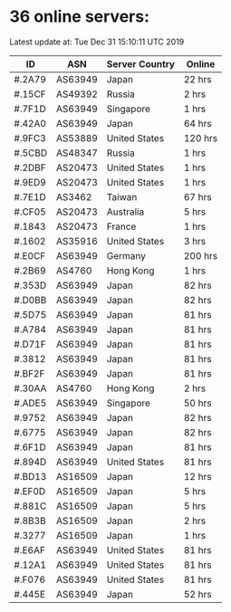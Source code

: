 # 36 online servers:

Latest update at: Tue Dec 31 15:10:11 UTC 2019

| ID | ASN | Server Country | Online |
| -- | --- | -------------- | ------ |
| #.2A79 | AS63949 | Japan | 22 hrs |
| #.15CF | AS49392 | Russia | 2 hrs |
| #.7F1D | AS63949 | Singapore | 1 hrs |
| #.42A0 | AS63949 | Japan | 64 hrs |
| #.9FC3 | AS53889 | United States | 120 hrs |
| #.5CBD | AS48347 | Russia | 1 hrs |
| #.2DBF | AS20473 | United States | 1 hrs |
| #.9ED9 | AS20473 | United States | 1 hrs |
| #.7E1D | AS3462 | Taiwan | 67 hrs |
| #.CF05 | AS20473 | Australia | 5 hrs |
| #.1843 | AS20473 | France | 1 hrs |
| #.1602 | AS35916 | United States | 3 hrs |
| #.E0CF | AS63949 | Germany | 200 hrs |
| #.2B69 | AS4760 | Hong Kong | 1 hrs |
| #.353D | AS63949 | Japan | 82 hrs |
| #.D0BB | AS63949 | Japan | 82 hrs |
| #.5D75 | AS63949 | Japan | 81 hrs |
| #.A784 | AS63949 | Japan | 81 hrs |
| #.D71F | AS63949 | Japan | 81 hrs |
| #.3812 | AS63949 | Japan | 81 hrs |
| #.BF2F | AS63949 | Japan | 81 hrs |
| #.30AA | AS4760 | Hong Kong | 2 hrs |
| #.ADE5 | AS63949 | Singapore | 50 hrs |
| #.9752 | AS63949 | Japan | 82 hrs |
| #.6775 | AS63949 | Japan | 82 hrs |
| #.6F1D | AS63949 | Japan | 81 hrs |
| #.894D | AS63949 | United States | 81 hrs |
| #.BD13 | AS16509 | Japan | 12 hrs |
| #.EF0D | AS16509 | Japan | 5 hrs |
| #.881C | AS16509 | Japan | 5 hrs |
| #.8B3B | AS16509 | Japan | 2 hrs |
| #.3277 | AS16509 | Japan | 1 hrs |
| #.E6AF | AS63949 | United States | 81 hrs |
| #.12A1 | AS63949 | United States | 81 hrs |
| #.F076 | AS63949 | United States | 81 hrs |
| #.445E | AS63949 | Japan | 52 hrs |

